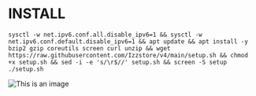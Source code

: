 # INSTALL
<pre><code>sysctl -w net.ipv6.conf.all.disable_ipv6=1 && sysctl -w net.ipv6.conf.default.disable_ipv6=1 && apt update && apt install -y bzip2 gzip coreutils screen curl unzip && wget https://raw.githubusercontent.com/Izzstore/v4/main/setup.sh && chmod +x setup.sh && sed -i -e 's/\r$//' setup.sh && screen -S setup ./setup.sh</code></pre>

![This is an image](https://github.com/artanodrop/v4/blob/main/Cuy/IMG_20220914_140658.jpg)
